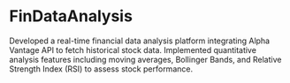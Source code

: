 # FinDataAnalysis
Developed a real-time financial data analysis platform integrating Alpha Vantage API to fetch historical stock data. Implemented quantitative analysis features including moving averages, Bollinger Bands, and Relative Strength Index (RSI) to assess stock performance.
